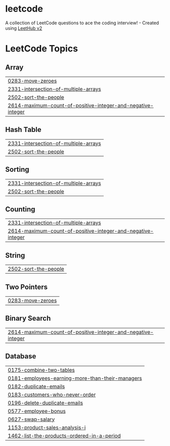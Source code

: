 # leetcode
A collection of LeetCode questions to ace the coding interview! - Created using [LeetHub v2](https://github.com/arunbhardwaj/LeetHub-2.0)

<!---LeetCode Topics Start-->
# LeetCode Topics
## Array
|  |
| ------- |
| [0283-move-zeroes](https://github.com/Afthashkhalid/leetcode/tree/master/0283-move-zeroes) |
| [2331-intersection-of-multiple-arrays](https://github.com/Afthashkhalid/leetcode/tree/master/2331-intersection-of-multiple-arrays) |
| [2502-sort-the-people](https://github.com/Afthashkhalid/leetcode/tree/master/2502-sort-the-people) |
| [2614-maximum-count-of-positive-integer-and-negative-integer](https://github.com/Afthashkhalid/leetcode/tree/master/2614-maximum-count-of-positive-integer-and-negative-integer) |
## Hash Table
|  |
| ------- |
| [2331-intersection-of-multiple-arrays](https://github.com/Afthashkhalid/leetcode/tree/master/2331-intersection-of-multiple-arrays) |
| [2502-sort-the-people](https://github.com/Afthashkhalid/leetcode/tree/master/2502-sort-the-people) |
## Sorting
|  |
| ------- |
| [2331-intersection-of-multiple-arrays](https://github.com/Afthashkhalid/leetcode/tree/master/2331-intersection-of-multiple-arrays) |
| [2502-sort-the-people](https://github.com/Afthashkhalid/leetcode/tree/master/2502-sort-the-people) |
## Counting
|  |
| ------- |
| [2331-intersection-of-multiple-arrays](https://github.com/Afthashkhalid/leetcode/tree/master/2331-intersection-of-multiple-arrays) |
| [2614-maximum-count-of-positive-integer-and-negative-integer](https://github.com/Afthashkhalid/leetcode/tree/master/2614-maximum-count-of-positive-integer-and-negative-integer) |
## String
|  |
| ------- |
| [2502-sort-the-people](https://github.com/Afthashkhalid/leetcode/tree/master/2502-sort-the-people) |
## Two Pointers
|  |
| ------- |
| [0283-move-zeroes](https://github.com/Afthashkhalid/leetcode/tree/master/0283-move-zeroes) |
## Binary Search
|  |
| ------- |
| [2614-maximum-count-of-positive-integer-and-negative-integer](https://github.com/Afthashkhalid/leetcode/tree/master/2614-maximum-count-of-positive-integer-and-negative-integer) |
## Database
|  |
| ------- |
| [0175-combine-two-tables](https://github.com/Afthashkhalid/leetcode/tree/master/0175-combine-two-tables) |
| [0181-employees-earning-more-than-their-managers](https://github.com/Afthashkhalid/leetcode/tree/master/0181-employees-earning-more-than-their-managers) |
| [0182-duplicate-emails](https://github.com/Afthashkhalid/leetcode/tree/master/0182-duplicate-emails) |
| [0183-customers-who-never-order](https://github.com/Afthashkhalid/leetcode/tree/master/0183-customers-who-never-order) |
| [0196-delete-duplicate-emails](https://github.com/Afthashkhalid/leetcode/tree/master/0196-delete-duplicate-emails) |
| [0577-employee-bonus](https://github.com/Afthashkhalid/leetcode/tree/master/0577-employee-bonus) |
| [0627-swap-salary](https://github.com/Afthashkhalid/leetcode/tree/master/0627-swap-salary) |
| [1153-product-sales-analysis-i](https://github.com/Afthashkhalid/leetcode/tree/master/1153-product-sales-analysis-i) |
| [1462-list-the-products-ordered-in-a-period](https://github.com/Afthashkhalid/leetcode/tree/master/1462-list-the-products-ordered-in-a-period) |
<!---LeetCode Topics End-->